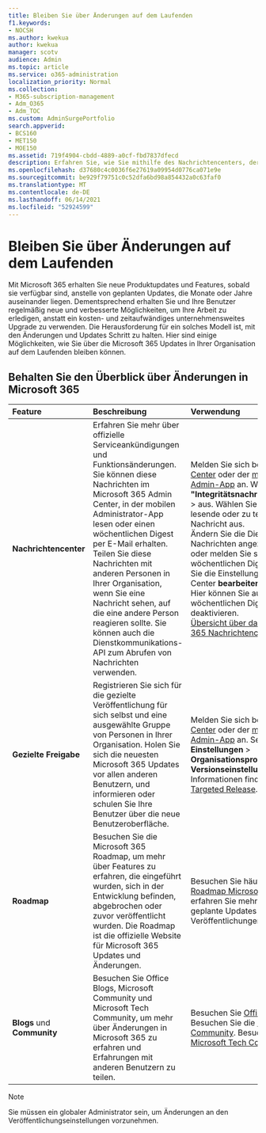 ```yaml
---
title: Bleiben Sie über Änderungen auf dem Laufenden
f1.keywords:
- NOCSH
ms.author: kwekua
author: kwekua
manager: scotv
audience: Admin
ms.topic: article
ms.service: o365-administration
localization_priority: Normal
ms.collection:
- M365-subscription-management
- Adm_O365
- Adm_TOC
ms.custom: AdminSurgePortfolio
search.appverid:
- BCS160
- MET150
- MOE150
ms.assetid: 719f4904-cbdd-4889-a0cf-fbd7837dfecd
description: Erfahren Sie, wie Sie mithilfe des Nachrichtencenters, der gezielten Veröffentlichung, der Roadmap und Blogs und Community über die Microsoft 365 Updates auf dem Laufenden bleiben.
ms.openlocfilehash: d37680c4c0036f6e27619a09954d0776ca071e9e
ms.sourcegitcommit: be929f79751c0c52dfa6bd98a854432a0c63faf0
ms.translationtype: MT
ms.contentlocale: de-DE
ms.lasthandoff: 06/14/2021
ms.locfileid: "52924599"
---
```

# <a name="stay-on-top-of-changes"></a>Bleiben Sie über Änderungen auf dem Laufenden

Mit Microsoft 365 erhalten Sie neue Produktupdates und Features, sobald sie verfügbar sind, anstelle von geplanten Updates, die Monate oder Jahre auseinander liegen. Dementsprechend erhalten Sie und Ihre Benutzer regelmäßig neue und verbesserte Möglichkeiten, um Ihre Arbeit zu erledigen, anstatt ein kosten- und zeitaufwändiges unternehmensweites Upgrade zu verwenden. Die Herausforderung für ein solches Modell ist, mit den Änderungen und Updates Schritt zu halten. Hier sind einige Möglichkeiten, wie Sie über die Microsoft 365 Updates in Ihrer Organisation auf dem Laufenden bleiben können.

## <a name="stay-on-top-of-microsoft-365-changes"></a>Behalten Sie den Überblick über Änderungen in Microsoft 365

|Feature|Beschreibung|Verwendung|
|:-----|:-----|:-----|
|**Nachrichtencenter** <br/> |Erfahren Sie mehr über offizielle Serviceankündigungen und Funktionsänderungen. Sie können diese Nachrichten im Microsoft 365 Admin Center, in der mobilen Administrator-App lesen oder einen wöchentlichen Digest per E-Mail erhalten. Teilen Sie diese Nachrichten mit anderen Personen in Ihrer Organisation, wenn Sie eine Nachricht sehen, auf die eine andere Person reagieren sollte. Sie können auch die Dienstkommunikations-API zum Abrufen von Nachrichten verwenden.  <br/> |Melden Sie sich beim [Admin Center](../admin-overview/about-the-admin-center.md) oder der [mobilen Admin-App](../admin-overview/admin-mobile-app.md) an. Wählen Sie **"Integritätsnachrichtencenter"** \> aus. Wählen Sie eine zu lesende oder zu teilende Nachricht aus.  <br/> Ändern Sie die Dienste, über die Nachrichten angezeigt werden, oder melden Sie sich am wöchentlichen Digest an, indem Sie die Einstellungen im Admin Center **bearbeiten** auswählen. Hier können Sie auch den wöchentlichen Digest deaktivieren.  <br/> [Übersicht über das Microsoft 365 Nachrichtencenter](message-center.md) <br/> |
|**Gezielte Freigabe** <br/> |Registrieren Sie sich für die gezielte Veröffentlichung für sich selbst und eine ausgewählte Gruppe von Personen in Ihrer Organisation. Holen Sie sich die neuesten Microsoft 365 Updates vor allen anderen Benutzern, und informieren oder schulen Sie Ihre Benutzer über die neue Benutzeroberfläche.  <br/> |Melden Sie sich beim [Admin Center](../admin-overview/about-the-admin-center.md) oder der [mobilen Admin-App](../admin-overview/admin-mobile-app.md) an. Selece **Einstellungen** \> **Organisationsprofil** \> **– Versionseinstellungen.** Weitere Informationen finden Sie unter [Targeted Release](release-options-in-office-365.md).  <br/> |
|**Roadmap** <br/> |Besuchen Sie die Microsoft 365 Roadmap, um mehr über Features zu erfahren, die eingeführt wurden, sich in der Entwicklung befinden, abgebrochen oder zuvor veröffentlicht wurden. Die Roadmap ist die offizielle Website für Microsoft 365 Updates und Änderungen.  <br/> |Besuchen Sie häufig die [Roadmap Microsoft 365](https://www.microsoft.com/microsoft-365/roadmap) und erfahren Sie mehr über geplante Updates und Veröffentlichungen.  <br/> |
|**Blogs** und **Community** <br/> |Besuchen Sie Office Blogs, Microsoft Community und Microsoft Tech Community, um mehr über Änderungen in Microsoft 365 zu erfahren und Erfahrungen mit anderen Benutzern zu teilen.  <br/> |Besuchen Sie [Office-Blogs](https://www.microsoft.com/en-us/microsoft-365/blog/). Besuchen Sie die [Microsoft Community](https://answers.microsoft.com). Besuchen Sie die [Microsoft Tech Community](https://techcommunity.microsoft.com).  <br/> |

> [!NOTE]
> Sie müssen ein globaler Administrator sein, um Änderungen an den Veröffentlichungseinstellungen vorzunehmen.
